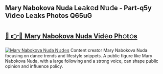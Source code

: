 ## Mary Nabokova Nuda Le𝚊k𝚎d N𝚞𝚍e - Part-q5y Vid𝚎o Le𝚊ks Photos Q65uG

# <h2><a href="http://fbeggkq.evod.top/?m=Mary+Nabokova+Nuda">🔗 👉🔴 Mary Nabokova Nuda Vid𝚎o Ph𝚘t𝚘s</a></h2>

[![Mary Nabokova Nuda N𝚞d𝚎s](https://i.imgur.com/8V9OHl7.gif)](http://fbeggkq.evod.top/?m=Mary+Nabokova+Nuda)
Content creator Mary Nabokova Nuda focusing on dance trends and lifestyle snippets. A public figure like Mary Nabokova Nuda, with a large following and a strong voice, can shape public opinion and influence policy. 
